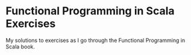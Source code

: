 # Functional Programming in Scala Exercises

My solutions to exercises as I go through the Functional Programming in Scala book.